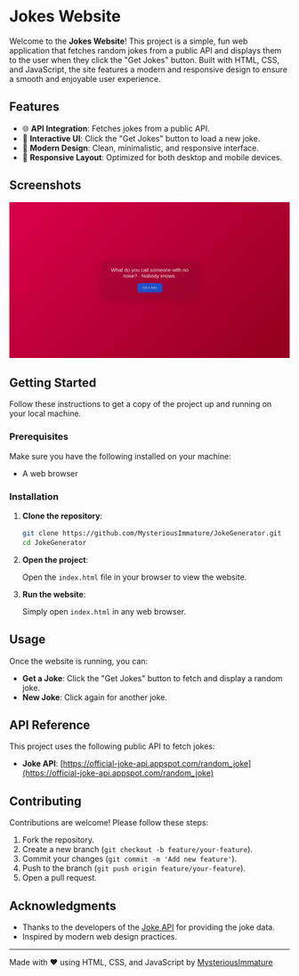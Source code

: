 # Jokes Website

Welcome to the **Jokes Website**! This project is a simple, fun web application that fetches random jokes from a public API and displays them to the user when they click the "Get Jokes" button. Built with HTML, CSS, and JavaScript, the site features a modern and responsive design to ensure a smooth and enjoyable user experience.

## Features

- 🌐 **API Integration**: Fetches jokes from a public API.
- 🎉 **Interactive UI**: Click the "Get Jokes" button to load a new joke.
- 💅 **Modern Design**: Clean, minimalistic, and responsive interface.
- 📱 **Responsive Layout**: Optimized for both desktop and mobile devices.

## Screenshots

![Jokes Website Screenshot](Joke_Generator_Screenshot.png)

## Getting Started

Follow these instructions to get a copy of the project up and running on your local machine.

### Prerequisites

Make sure you have the following installed on your machine:

- A web browser

### Installation

1. **Clone the repository**:

    ```bash
    git clone https://github.com/MysteriousImmature/JokeGenerator.git
    cd JokeGenerator
    ```

2. **Open the project**:

    Open the `index.html` file in your browser to view the website.

3. **Run the website**:

    Simply open `index.html` in any web browser.

## Usage

Once the website is running, you can:

- **Get a Joke**: Click the "Get Jokes" button to fetch and display a random joke.
- **New Joke**: Click again for another joke.

## API Reference

This project uses the following public API to fetch jokes:

- **Joke API**: [https://official-joke-api.appspot.com/random_joke](https://official-joke-api.appspot.com/random_joke)

## Contributing

Contributions are welcome! Please follow these steps:

1. Fork the repository.
2. Create a new branch (`git checkout -b feature/your-feature`).
3. Commit your changes (`git commit -m 'Add new feature'`).
4. Push to the branch (`git push origin feature/your-feature`).
5. Open a pull request.

## Acknowledgments

- Thanks to the developers of the [Joke API](https://official-joke-api.appspot.com/random_joke) for providing the joke data.
- Inspired by modern web design practices.

---

Made with ❤️ using HTML, CSS, and JavaScript by [MysteriousImmature](https://github.com/MysteriousImmature/)
